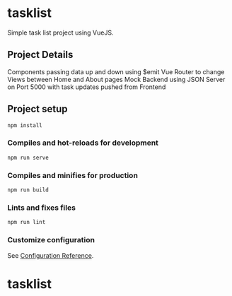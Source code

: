 # tasklist

Simple task list project using VueJS. 

## Project Details

Components passing data up and down using $emit
Vue Router to change Views between Home and About pages
Mock Backend using JSON Server on Port 5000 with task updates pushed from Frontend

## Project setup
```
npm install
```

### Compiles and hot-reloads for development
```
npm run serve
```

### Compiles and minifies for production
```
npm run build
```

### Lints and fixes files
```
npm run lint
```

### Customize configuration
See [Configuration Reference](https://cli.vuejs.org/config/).
# tasklist


